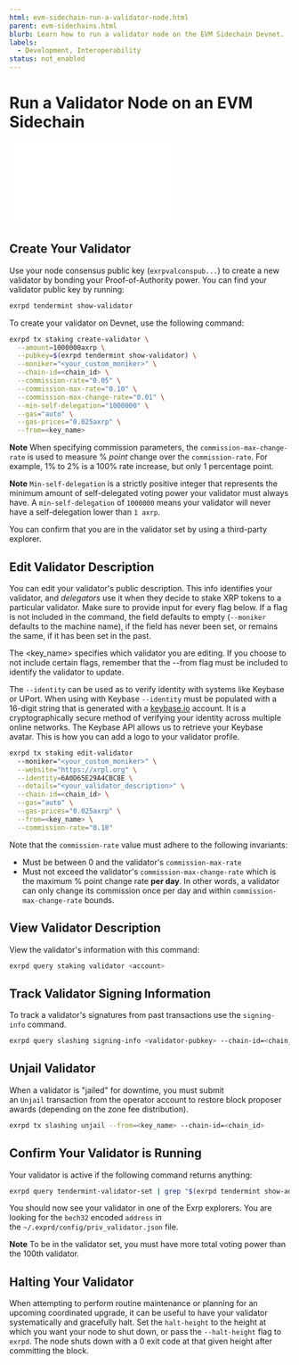 ```yaml
---
html: evm-sidechain-run-a-validator-node.html
parent: evm-sidechains.html
blurb: Learn how to run a validator node on the EVM Sidechain Devnet.
labels:
  - Development, Interoperability
status: not_enabled
---
```

# Run a Validator Node on an EVM Sidechain

<embed src="/snippets/_evm-sidechain-disclaimer.md" />

## Create Your Validator

Use your node consensus public key (`exrpvalconspub...`) to create a new validator by bonding your Proof-of-Authority power. You can find your validator public key by running:

```bash
exrpd tendermint show-validator
```

To create your validator on Devnet, use the following command:

```bash
exrpd tx staking create-validator \
  --amount=1000000axrp \
  --pubkey=$(exrpd tendermint show-validator) \
  --moniker="<your_custom_moniker>" \
  --chain-id=<chain_id> \
  --commission-rate="0.05" \
  --commission-max-rate="0.10" \
  --commission-max-change-rate="0.01" \
  --min-self-delegation="1000000" \
  --gas="auto" \
  --gas-prices="0.025axrp" \
  --from=<key_name>
```

**Note** When specifying commission parameters, the `commission-max-change-rate` is used to measure % *point* change over the `commission-rate`. For example, 1% to 2% is a 100% rate increase, but only 1 percentage point.


**Note** `Min-self-delegation` is a strictly positive integer that represents the minimum amount of self-delegated voting power your validator must always have. A `min-self-delegation` of `1000000` means your validator will never have a self-delegation lower than `1 axrp`. <!-- STYLE_OVERRIDE: will -->

You can confirm that you are in the validator set by using a third-party explorer.

## Edit Validator Description

You can edit your validator's public description. This info identifies your validator, and _delegators_ use it when they decide to stake XRP tokens to a particular validator. Make sure to provide input for every flag below. If a flag is not included in the command, the field defaults to empty (`--moniker` defaults to the machine name), if the field has never been set, or remains the same, if it has been set in the past. <!-- SPELLING_IGNORE: delegators --><!-- STYLE_OVERRIDE: defaults to -->

The <key_name> specifies which validator you are editing. If you choose to not include certain flags, remember that the --from flag must be included to identify the validator to update.

The `--identity` can be used as to verify identity with systems like Keybase or UPort. When using with Keybase `--identity` must be populated with a 16-digit string that is generated with a [keybase.io](https://keybase.io/) account. It is a cryptographically secure method of verifying your identity across multiple online networks. The Keybase API allows us to retrieve your Keybase avatar. This is how you can add a logo to your validator profile. <!-- SPELLING_IGNORE: uport -->

```bash
exrpd tx staking edit-validator
  --moniker="<your_custom_moniker>" \
  --website="https://xrpl.org" \
  --identity=6A0D65E29A4CBC8E \
  --details="<your_validator_description>" \
  --chain-id=<chain_id> \
  --gas="auto" \
  --gas-prices="0.025axrp" \
  --from=<key_name> \
  --commission-rate="0.10"
```

Note that the `commission-rate` value must adhere to the following invariants:

  * Must be between 0 and the validator's `commission-max-rate`
  * Must not exceed the validator's `commission-max-change-rate` which is the maximum % point change rate **per day**. In other words, a validator can only change its commission once per day and within `commission-max-change-rate` bounds.

## View Validator Description

View the validator's information with this command:

```bash
exrpd query staking validator <account>
```

## Track Validator Signing Information

To track a validator's signatures from past transactions use the `signing-info` command. 

```bash
exrpd query slashing signing-info <validator-pubkey> --chain-id=<chain_id>
```

## Unjail Validator
<!-- SPELLING_IGNORE: unjail -->

When a validator is "jailed" for downtime, you must submit an `Unjail` transaction from the operator account to restore block proposer awards (depending on the zone fee distribution).

```bash
exrpd tx slashing unjail --from=<key_name> --chain-id=<chain_id>
```

## Confirm Your Validator is Running

Your validator is active if the following command returns anything:

```bash
exrpd query tendermint-validator-set | grep "$(exrpd tendermint show-address)"
```

You should now see your validator in one of the Exrp explorers. You are looking for the `bech32` encoded `address` in the `~/.exprd/config/priv_validator.json` file. <!-- SPELLING_IGNORE: exrp -->

**Note** To be in the validator set, you must have more total voting power than the 100th validator.

## Halting Your Validator

When attempting to perform routine maintenance or planning for an upcoming coordinated upgrade, it can be useful to have your validator systematically and gracefully halt. Set the `halt-height` to the height at which you want your node to shut down, or pass the `--halt-height` flag to `exrpd`. The node shuts down with a 0 exit code at that given height after committing the block.
